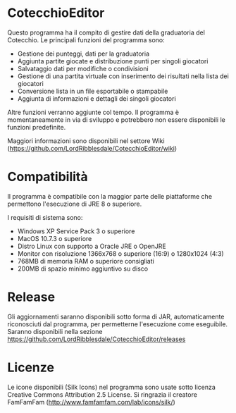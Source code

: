 # CotecchioEditor

Questo programma ha il compito di gestire dati della graduatoria del Cotecchio.
Le principali funzioni del programma sono:
- Gestione dei punteggi, dati per la graduatoria
- Aggiunta partite giocate e distribuzione punti per singoli giocatori
- Salvataggio dati per modifiche o condivisioni
- Gestione di una partita virtuale con inserimento dei risultati nella lista dei giocatori
- Conversione lista in un file esportabile o stampabile
- Aggiunta di informazioni e dettagli dei singoli giocatori

Altre funzioni verranno aggiunte col tempo. Il programma è momentaneamente in via di sviluppo e potrebbero non essere disponibili le funzioni predefinite.

Maggiori informazioni sono disponibili nel settore Wiki (https://github.com/LordRibblesdale/CotecchioEditor/wiki)

# Compatibilità

Il programma è compatibile con la maggior parte delle piattaforme che permettono l'esecuzione di JRE 8 o superiore.

I requisiti di sistema sono:
- Windows XP Service Pack 3 o superiore
- MacOS 10.7.3 o superiore
- Distro Linux con supporto a Oracle JRE o OpenJRE
- Monitor con risoluzione 1366x768 o superiore (16:9) o 1280x1024 (4:3)
- 768MB di memoria RAM o superiore consigliati
- 200MB di spazio minimo aggiuntivo su disco

# Release

Gli aggiornamenti saranno disponibili sotto forma di JAR, automaticamente riconosciuti dal programma, per permetterne l'esecuzione come eseguibile. Saranno disponibili nella sezione https://github.com/LordRibblesdale/CotecchioEditor/releases

# Licenze

Le icone disponibili (Silk Icons) nel programma sono usate sotto licenza Creative Commons Attribution 2.5 License.
Si ringrazia il creatore FamFamFam (http://www.famfamfam.com/lab/icons/silk/)